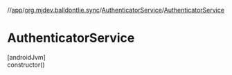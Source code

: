 //[app](../../../index.md)/[org.mjdev.balldontlie.sync](../index.md)/[AuthenticatorService](index.md)/[AuthenticatorService](-authenticator-service.md)

# AuthenticatorService

[androidJvm]\
constructor()
